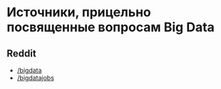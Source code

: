 # Источники, прицельно посвященные вопросам Big Data

## Reddit
- [/bigdata](https://www.reddit.com/bigdata)
- [/bigdatajobs](https://www.reddit.com/bigdatajobs)